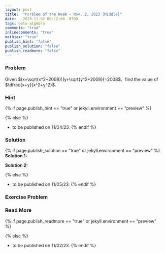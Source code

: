 ```yaml
---
layout: post
title:  "Porblem of the Week - Nov. 2, 2023 [Middle]"
date:   2023-11-02 00:12:00 -0700
tags: potw algebra
comments: "true"
inlinecomments: "true"
mathjax: "true"
publish_hint: "false"
publish_solution: "false"
publish_readmore: "false"
---
```

### Problem

Given $(x+\sqrt{x^2+2008})(y+\sqrt{y^2+2008})=2008$，find the value of $\dfrac{x+y}{x^2+y^2}$.

<!--more-->

### Hint
{% if page.publish_hint == "true" or jekyll.environment == "preview" %}

{% else %}
- to be published on 11/04/23.
{% endif %}

### Solution 
{% if page.publish_solution == "true" or jekyll.environment == "preview" %}
**Solution 1:** 

**Solution 2:** 

{% else %}
- to be published on 11/05/23.
{% endif %}

### Exercise Problem

### Read More
{% if page.publish_readmore == "true" or jekyll.environment == "preview" %}

{% else %}
- to be published on 11/02/23.
{% endif %}
